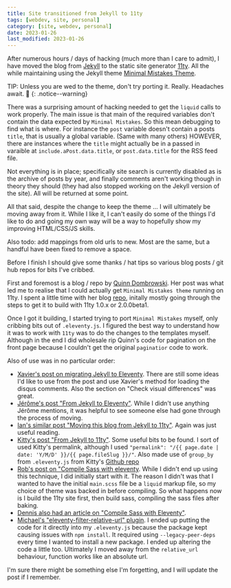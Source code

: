 ```yaml
---
title: Site transitioned from Jekyll to 11ty
tags: [webdev, site, personal]
category: [site, webdev, personal]
date: 2023-01-26
last_modified: 2023-01-26
---
```


After numerous hours / days of hacking (much more than I care to admit), I have moved the blog from  [Jekyll](https://jekyllrb.com) to the static site generator [11ty](https://www.11ty.dev/). All the while maintaining using the Jekyll theme [Minimal Mistakes Theme](https://mmistakes.github.io/minimal-mistakes/).

TIP: Unless you are wed to the theme, don't try porting it. Really. Headaches await. 🤯
{: .notice--warning}

There was a surprising amount of hacking needed to get the `liquid` calls to work properly. The main issue is that main of the required variables don't contain the data expected by `Minimal Mistakes`. So this mean debugging to find what is where. For instance the `post` variable doesn't contain a posts `title`, that is usually a global variable. (Same with many others) HOWEVER, there are instances where the `title` might actually be in a passed in varaible at `include.aPost.data.title`, or `post.data.title` for the RSS feed file.

Not everything is in place; specifically site search is currently disabled as is the archive of posts by year, and finally comments aren't working though in theory they should (they had also stopped working on the Jekyll version of the site). All will be returned at some point.

All that said, despite the change to keep the theme ... I will ultimately be moving away from it. While I like it, I can't easily do some of the things I'd like to do and going my own way will be a way to hopefully show my improving HTML/CSS/JS skills.

Also todo: add mappings from old urls to new. Most are the same, but a handful have been fixed to remove a space.

Before I finish I should give some thanks / hat tips so various blog posts / git hub repos for bits I've cribbed.

First and foremost is a blog / repo by [Quinn Dombrowski](https://quinndombrowski.com/blog/2022/02/10/eleventy-and-me/). Her post was what led me to realise that I could actually get `Minimal Mistakes theme` running on 11ty. I spent a little time with her blog [repo](https://github.com/quinnanya/quinnanya.github.io), initally mostly going through the steps to get it to build with 11ty 1.0.x or 2.0.0beta1.

Once I got it building, I started trying to port `Minimal Mistakes` myself, only cribbing bits out of `.eleventy.js`. I figured the best way to understand how it was to work with `11ty` was to do the changes to the templates myself. Although in the end I did wholesale rip Quinn's code for pagination on the front page because I couldn't get the original `paginatior` code to work.

Also of use was in no particular order:
  * [Xavier's post on migrating Jekyll to Eleventy](https://savjee.be/blog/migrating-this-blog-from-jekyll-to-eleventy/). There are still some ideas I'd like to use from the post and use Xavier's method for loading the disqus comments. Also the section on "Check visual differences" was great.
  * [ Jérôme's post "From Jekyll to Eleventy"](https://www.webstoemp.com/blog/from-jekyll-to-eleventy/). While I didn't use anything Jérôme mentions, it was helpful to see someone else had gone through the process of moving.
  * [Ian's similar post "Moving this blog from Jekyll to 11ty"](https://www.ianfeather.co.uk/moving-this-blog-from-jekyll-to-11ty/). Again was just useful reading.
  * [Kitty's post "From Jekyll to 11ty"](https://kittygiraudel.com/2020/11/30/from-jekyll-to-11ty/). Some useful bits to be found. I sort of used Kitty's permalink, although I used `"permalink": "/{{ page.date | date: 'Y/M/D' }}/{{ page.fileSlug }}/"`. Also made use of `group_by` from `.eleventy.js` from Kitty's [Github repo](https://github.com/KittyGiraudel/site/blob/main/.eleventy.js)
  * [Rob's post on "Compile Sass with eleventy](https://blog.r0b.io/post/compile-sass-with-eleventy/). While I didn't end up using this technique, I did initially start with it. The reason I didn't was that I wanted to have the initial `main.scss` file be a `liquid` markup file, so my choice of theme was backed in before compiling. So what happens now is I build the 11ty site first, then build sass, compiling the sass files after baking.
  * [Dennis also had an article on "Compile Sass with Eleventy"](https://www.hendricks.rocks/compile-sass-with-eleventy/).
  * [Michael's "eleventy-filter-relative-url" plugin](https://www.npmjs.com/package/eleventy-filter-relative-url?activeTab=explore). I ended up putting the code for it directly into my `.eleventy.js` because the package kept causing issues with `npm install`. It required using `--legacy-peer-deps` every time I wanted to install a new package. I ended up altering the code a little too. Ultimately I moved away from the `relative_url` behaviour, function works like an absolute url.

I'm sure there might be something else I'm forgetting, and I will update the post if I remember.